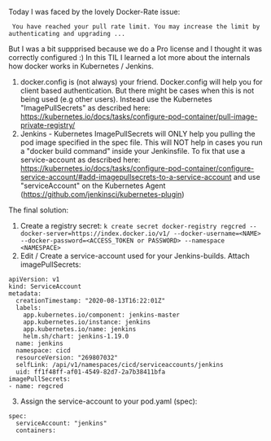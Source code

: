 Today I was faced by the lovely Docker-Rate issue:

```
 You have reached your pull rate limit. You may increase the limit by authenticating and upgrading ... 
```

But I was a bit suppprised because we do a Pro license and I thought it was correctly configured :) 
In this TIL I learned a lot more about the internals how docker works in Kubernetes / Jenkins.

1. docker.config is (not always) your friend. Docker.config will help you for client based authentication. But there might be cases when this is not being used (e.g other users). Instead use the Kubernetes "ImagePullSecrets" as described here: https://kubernetes.io/docs/tasks/configure-pod-container/pull-image-private-registry/
2. Jenkins - Kubernetes ImagePullSecrets will ONLY help you pulling the pod image specified in the spec file. This will NOT help in cases you run a "docker build command" inside your Jenkinsfile. To fix that use a service-account as described here: https://kubernetes.io/docs/tasks/configure-pod-container/configure-service-account/#add-imagepullsecrets-to-a-service-account and use "serviceAccount" on the Kubernetes Agent (https://github.com/jenkinsci/kubernetes-plugin)

The final solution:

1. Create a registry secret: ```k create secret docker-registry regcred --docker-server=https://index.docker.io/v1/ --docker-username=<NAME> --docker-password=<ACCESS_TOKEN or PASSWORD> --namespace <NAMESPACE>```
2. Edit / Create a service-account used for your Jenkins-builds. Attach imagePullSecrets: 
```
apiVersion: v1
kind: ServiceAccount
metadata:
  creationTimestamp: "2020-08-13T16:22:01Z"
  labels:
    app.kubernetes.io/component: jenkins-master
    app.kubernetes.io/instance: jenkins
    app.kubernetes.io/name: jenkins
    helm.sh/chart: jenkins-1.19.0
  name: jenkins
  namespace: cicd
  resourceVersion: "269807032"
  selfLink: /api/v1/namespaces/cicd/serviceaccounts/jenkins
  uid: ff1f48ff-af01-4549-82d7-2a7b38411bfa
imagePullSecrets:
- name: regcred
```
3. Assign the service-account to your pod.yaml (spec):
```
spec:
  serviceAccount: "jenkins"
  containers:
```
